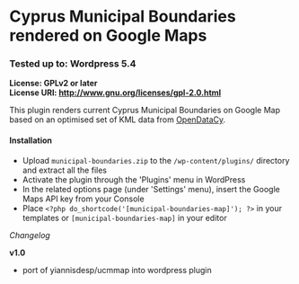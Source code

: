 # Cyprus Municipal Boundaries rendered on Google Maps
### Tested up to: Wordpress 5.4
**License: GPLv2 or later**  
**License URI: http://www.gnu.org/licenses/gpl-2.0.html**

This plugin renders current Cyprus Municipal Boundaries on Google Map based on an optimised set of KML data from [OpenDataCy](https://www.data.gov.cy).

#### Installation

- Upload `municipal-boundaries.zip` to the `/wp-content/plugins/` directory and extract all the files
- Activate the plugin through the 'Plugins' menu in WordPress
- In the related options page (under 'Settings' menu), insert the Google Maps API key from your Console  
- Place `<?php do_shortcode('[municipal-boundaries-map]'); ?>` in your templates or `[municipal-boundaries-map]` in your editor

*Changelog*

**v1.0**
* port of yiannisdesp/ucmmap into wordpress plugin